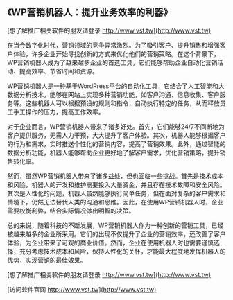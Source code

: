 ## **《WP营销机器人：提升业务效率的利器》**

[想了解推广相关软件的朋友请登录 http://www.vst.tw](http://www.vst.tw)

在当今数字化时代，营销领域的竞争异常激烈。为了吸引客户、提升销售和增强客户体验，许多企业开始寻找创新的方式来优化他们的营销策略。在这个背景下，WP营销机器人成为了越来越多企业的首选工具，它们能够帮助企业自动化营销活动、提高效率、节省时间和资源。

WP营销机器人是一种基于WordPress平台的自动化工具，它结合了人工智能和大数据分析技术，能够在网站上实现多种营销功能，如客户沟通、信息收集、客户服务等。这些机器人可以根据预设的规则和指令，自动执行特定的任务，从而释放员工手工操作的压力，提高工作效率。

对于企业而言，WP营销机器人带来了诸多好处。首先，它们能够24/7不间断地为客户提供服务，无需人力干预，大大提升了客户体验。其次，机器人能够根据客户的行为和需求，实时推送个性化的营销内容，提高了营销效果。此外，通过智能的数据分析功能，机器人能够帮助企业更好地了解客户需求，优化营销策略，提升销售转化率。

然而，虽然WP营销机器人带来了诸多益处，但也面临一些挑战。首先是技术成本和风险，机器人的开发和维护需要投入大量资金，并且存在技术故障和安全风险。其次是人性化的问题，机器人虽然能够执行简单任务，但在面对复杂的客户需求和情境下，仍然无法替代人类的沟通和思维。因此，在使用WP营销机器人时，企业需要权衡利弊，结合实际情况做出明智的决策。

总的来说，随着科技的不断发展，WP营销机器人作为一种创新的营销工具，已经被越来越多的企业所采用。它们的出现不仅提升了企业的营销效率，还改善了客户体验，为企业带来了可观的商业价值。然而，企业在使用机器人时也需要谨慎选择，充分考虑技术成本和风险，保持人性化的关怀，才能最大程度地发挥机器人的优势，实现营销的最佳效果。

[想了解推广相关软件的朋友请登录 http://www.vst.tw](http://www.vst.tw)


[访问软件官网 http://www.vst.tw](http://www.vst.tw)
